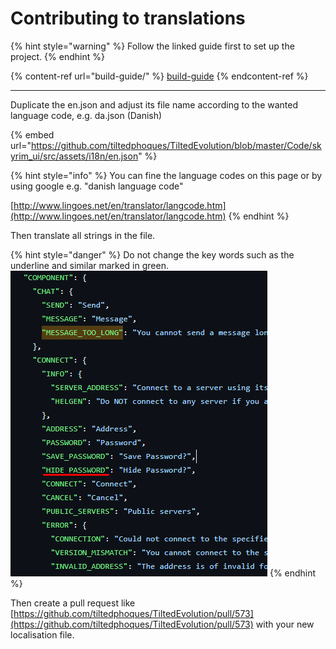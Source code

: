 # Contributing to translations

{% hint style="warning" %}
Follow the linked guide first to set up the project.
{% endhint %}

{% content-ref url="build-guide/" %}
[build-guide](build-guide/)
{% endcontent-ref %}

***

Duplicate the en.json and adjust its file name according to the wanted language code, e.g. da.json (Danish)

{% embed url="https://github.com/tiltedphoques/TiltedEvolution/blob/master/Code/skyrim_ui/src/assets/i18n/en.json" %}

{% hint style="info" %}
You can fine the language codes on this page or by using google e.g. "danish language code"

[http://www.lingoes.net/en/translator/langcode.htm](http://www.lingoes.net/en/translator/langcode.htm)
{% endhint %}

Then translate all strings in the file.

{% hint style="danger" %}
Do not change the key words such as the underline and similar marked in green. ![](../.gitbook/assets/image.png)
{% endhint %}

Then create a pull request like [https://github.com/tiltedphoques/TiltedEvolution/pull/573](https://github.com/tiltedphoques/TiltedEvolution/pull/573) with your new localisation file.

